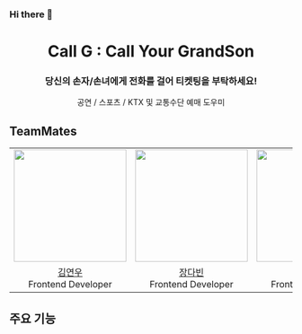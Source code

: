 ### Hi there 👋


# <div align="center"> Call G : Call Your GrandSon </div>
###  <div align="center"> 당신의 손자/손녀에게 전화를 걸어 티켓팅을 부탁하세요! </div>
<div align="center"> 공연 / 스포츠 / KTX 및 교통수단 예매 도우미 </div>

## TeamMates
<table align = "center">
  <tr align = "center">
    <td><a href="https://github.com/rladusdn02"><img src="https://github.com/rladusdn02.png" width=200></a></td>
    <td><a href="https://github.com/Jangdb"><img src="https://github.com/Jangdb.png" width=200></a></td>
    <td><a href="https://github.com/KANGDANI"><img src="https://github.com/KANGDANI.png" width=200></a></td>
  </tr>
  <tr align = "center">
    <td><a href = "https://github.com/rladusdn02">김연우</a> <br> Frontend Developer</td>
    <td><a href = "https://github.com/Jangdb">장다빈</a> <br> Frontend Developer</td>
    <td><a href = "https://github.com/KANGDANI">강다은</a> <br> Frontend Developer</td>
  </tr>
</table>

## 주요 기능
